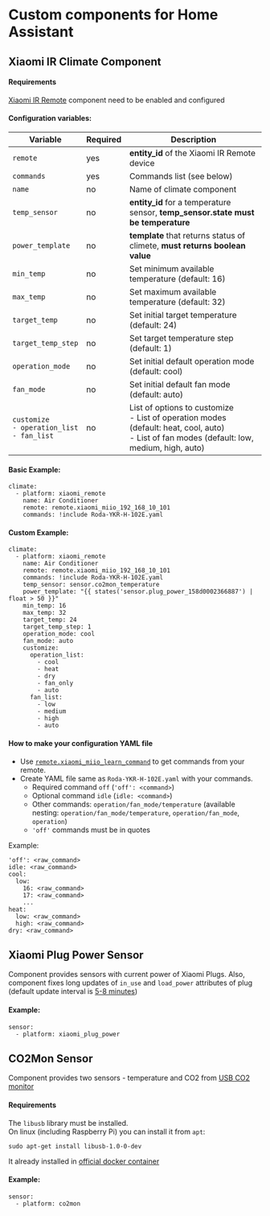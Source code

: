 # Custom components for Home Assistant
## Xiaomi IR Climate Component

#### Requirements
[Xiaomi IR Remote](https://www.home-assistant.io/components/remote.xiaomi_miio/) component need to be enabled and configured

#### Configuration variables:
| Variable |  Required  | Description |
| -------- | ---------- | ----------- |
| `remote` | yes | **entity_id** of the Xiaomi IR Remote device |
| `commands` | yes | Commands list (see below) |
| `name` | no | Name of climate component |
| `temp_sensor` | no | **entity_id** for a temperature sensor, **temp_sensor.state must be temperature** |
| `power_template` | no | **template** that returns status of climete, **must returns boolean value** |
| `min_temp` | no | Set minimum available temperature (default: 16) |
| `max_temp` | no | Set maximum available temperature (default: 32) |
| `target_temp` | no | Set initial target temperature (default: 24) |
| `target_temp_step` | no | Set target temperature step (default: 1) |
| `operation_mode` | no | Set initial default operation mode (default: cool) |
| `fan_mode` | no | Set initial default fan mode (default: auto) |
| `customize`<br/>`- operation_list`<br/>`- fan_list` | no | List of options to customize<br/>- List of operation modes (default: heat, cool, auto)<br/>- List of fan modes (default: low, medium, high, auto) |

#### Basic Example:
```
climate:
  - platform: xiaomi_remote
    name: Air Conditioner
    remote: remote.xiaomi_miio_192_168_10_101
    commands: !include Roda-YKR-H-102E.yaml
```

#### Custom Example:
```
climate:
  - platform: xiaomi_remote
    name: Air Conditioner
    remote: remote.xiaomi_miio_192_168_10_101
    commands: !include Roda-YKR-H-102E.yaml
    temp_sensor: sensor.co2mon_temperature
    power_template: "{{ states('sensor.plug_power_158d0002366887') | float > 50 }}"
    min_temp: 16
    max_temp: 32
    target_temp: 24
    target_temp_step: 1
    operation_mode: cool
    fan_mode: auto
    customize:
      operation_list:
        - cool
        - heat
        - dry
        - fan_only
        - auto
      fan_list:
        - low
        - medium
        - high
        - auto
```

#### How to make your configuration YAML file
* Use [`remote.xiaomi_miio_learn_command`](https://www.home-assistant.io/components/remote.xiaomi_miio/#remotexiaomi_miio_learn_command) to get commands from your remote.
* Create YAML file same as `Roda-YKR-H-102E.yaml` with your commands.
  * Required command `off` (`'off': <command>`)
  * Optional command `idle` (`idle: <command>`)
  * Other commands: `operation/fan_mode/temperature` (available nesting: `operation/fan_mode/temperature`, `operation/fan_mode`, `operation`)
  * `'off'` commands must be in quotes

Example:
```
'off': <raw_command>
idle: <raw_command>
cool:
  low:
    16: <raw_command>
    17: <raw_command>
    ...
heat:
  low: <raw_command>
  high: <raw_command>
dry: <raw_command>
```

## Xiaomi Plug Power Sensor

Component provides sensors with current power of Xiaomi Plugs. Also, component fixes long updates of `in_use` and `load_power` attributes of plug (default update interval is [5-8 minutes](http://docs.opencloud.aqara.cn/en/guideline/product-discription/#smart-plug))

#### Example:
```
sensor:
  - platform: xiaomi_plug_power
```


## CO2Mon Sensor

Component provides two sensors - temperature and CO2 from [USB CO2 monitor](https://habr.com/company/masterkit/blog/248403/)

#### Requirements
The `libusb` library must be installed.<br/>
On linux (including Raspberry Pi) you can install it from `apt`:
```
sudo apt-get install libusb-1.0-0-dev
```
It already installed in [official docker container](https://hub.docker.com/r/homeassistant/home-assistant/)

#### Example:
```
sensor:
  - platform: co2mon
```
